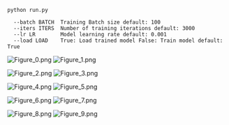 
```shell
python run.py
```
```shell
  --batch BATCH  Training Batch size default: 100
  --iters ITERS  Number of training iterations default: 3000
  --lr LR        Model learning rate default: 0.001
  --load LOAD    True: Load trained model False: Train model default: True

```

![Figure_0.png](figures/Figure_0.png)  ![Figure_1.png](figures/Figure_1.png)

![Figure_2.png](figures/Figure_2.png) ![Figure_3.png](figures/Figure_3.png)

![Figure_4.png](figures/Figure_4.png) ![Figure_5.png](figures/Figure_5.png)

![Figure_6.png](figures/Figure_6.png) ![Figure_7.png](figures/Figure_7.png)

![Figure_8.png](figures/Figure_8.png) ![Figure_9.png](figures/Figure_9.png)



